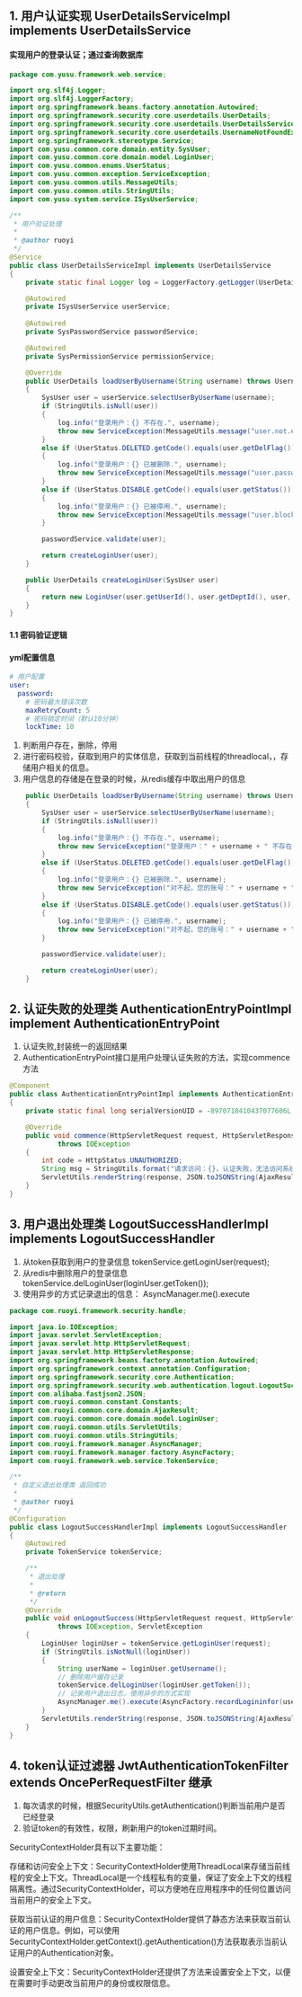 ## 1. 用户认证实现 UserDetailsServiceImpl implements UserDetailsService

#### 实现用户的登录认证；通过查询数据库
```java
package com.yusu.framework.web.service;

import org.slf4j.Logger;
import org.slf4j.LoggerFactory;
import org.springframework.beans.factory.annotation.Autowired;
import org.springframework.security.core.userdetails.UserDetails;
import org.springframework.security.core.userdetails.UserDetailsService;
import org.springframework.security.core.userdetails.UsernameNotFoundException;
import org.springframework.stereotype.Service;
import com.yusu.common.core.domain.entity.SysUser;
import com.yusu.common.core.domain.model.LoginUser;
import com.yusu.common.enums.UserStatus;
import com.yusu.common.exception.ServiceException;
import com.yusu.common.utils.MessageUtils;
import com.yusu.common.utils.StringUtils;
import com.yusu.system.service.ISysUserService;

/**
 * 用户验证处理
 *
 * @author ruoyi
 */
@Service
public class UserDetailsServiceImpl implements UserDetailsService
{
    private static final Logger log = LoggerFactory.getLogger(UserDetailsServiceImpl.class);

    @Autowired
    private ISysUserService userService;
    
    @Autowired
    private SysPasswordService passwordService;

    @Autowired
    private SysPermissionService permissionService;

    @Override
    public UserDetails loadUserByUsername(String username) throws UsernameNotFoundException
    {
        SysUser user = userService.selectUserByUserName(username);
        if (StringUtils.isNull(user))
        {
            log.info("登录用户：{} 不存在.", username);
            throw new ServiceException(MessageUtils.message("user.not.exists"));
        }
        else if (UserStatus.DELETED.getCode().equals(user.getDelFlag()))
        {
            log.info("登录用户：{} 已被删除.", username);
            throw new ServiceException(MessageUtils.message("user.password.delete"));
        }
        else if (UserStatus.DISABLE.getCode().equals(user.getStatus()))
        {
            log.info("登录用户：{} 已被停用.", username);
            throw new ServiceException(MessageUtils.message("user.blocked"));
        }

        passwordService.validate(user);

        return createLoginUser(user);
    }

    public UserDetails createLoginUser(SysUser user)
    {
        return new LoginUser(user.getUserId(), user.getDeptId(), user, permissionService.getMenuPermission(user));
    }
}

```


#### 1.1 密码验证逻辑
#### yml配置信息
``` yml
# 用户配置
user:
  password:
    # 密码最大错误次数
    maxRetryCount: 5
    # 密码锁定时间（默认10分钟）
    lockTime: 10
```
1. 判断用户存在，删除，停用
2. 进行密码校验，获取到用户的实体信息，获取到当前线程的threadlocal，，存储用户相关的信息。
3. 用户信息的存储是在登录的时候，从redis缓存中取出用户的信息

``` java
    public UserDetails loadUserByUsername(String username) throws UsernameNotFoundException
    {
        SysUser user = userService.selectUserByUserName(username);
        if (StringUtils.isNull(user))
        {
            log.info("登录用户：{} 不存在.", username);
            throw new ServiceException("登录用户：" + username + " 不存在");
        }
        else if (UserStatus.DELETED.getCode().equals(user.getDelFlag()))
        {
            log.info("登录用户：{} 已被删除.", username);
            throw new ServiceException("对不起，您的账号：" + username + " 已被删除");
        }
        else if (UserStatus.DISABLE.getCode().equals(user.getStatus()))
        {
            log.info("登录用户：{} 已被停用.", username);
            throw new ServiceException("对不起，您的账号：" + username + " 已停用");
        }

        passwordService.validate(user);

        return createLoginUser(user);
    }
```
## 2. 认证失败的处理类        AuthenticationEntryPointImpl   implement     AuthenticationEntryPoint
1. 认证失败,封装统一的返回结果
2. AuthenticationEntryPoint接口是用户处理认证失败的方法，实现commence方法

```java
@Component
public class AuthenticationEntryPointImpl implements AuthenticationEntryPoint, Serializable
{
    private static final long serialVersionUID = -8970718410437077606L;

    @Override
    public void commence(HttpServletRequest request, HttpServletResponse response, AuthenticationException e)
            throws IOException
    {
        int code = HttpStatus.UNAUTHORIZED;
        String msg = StringUtils.format("请求访问：{}，认证失败，无法访问系统资源", request.getRequestURI());
        ServletUtils.renderString(response, JSON.toJSONString(AjaxResult.error(code, msg)));
    }
}

```
## 3. 用户退出处理类        LogoutSuccessHandlerImpl     implements     LogoutSuccessHandler
1.  从token获取到用户的登录信息    tokenService.getLoginUser(request);
2.  从redis中删除用户的登录信息    tokenService.delLoginUser(loginUser.getToken());
3.  使用异步的方式记录退出的信息：   AsyncManager.me().execute

``` java
package com.ruoyi.framework.security.handle;

import java.io.IOException;
import javax.servlet.ServletException;
import javax.servlet.http.HttpServletRequest;
import javax.servlet.http.HttpServletResponse;
import org.springframework.beans.factory.annotation.Autowired;
import org.springframework.context.annotation.Configuration;
import org.springframework.security.core.Authentication;
import org.springframework.security.web.authentication.logout.LogoutSuccessHandler;
import com.alibaba.fastjson2.JSON;
import com.ruoyi.common.constant.Constants;
import com.ruoyi.common.core.domain.AjaxResult;
import com.ruoyi.common.core.domain.model.LoginUser;
import com.ruoyi.common.utils.ServletUtils;
import com.ruoyi.common.utils.StringUtils;
import com.ruoyi.framework.manager.AsyncManager;
import com.ruoyi.framework.manager.factory.AsyncFactory;
import com.ruoyi.framework.web.service.TokenService;

/**
 * 自定义退出处理类 返回成功
 * 
 * @author ruoyi
 */
@Configuration
public class LogoutSuccessHandlerImpl implements LogoutSuccessHandler
{
    @Autowired
    private TokenService tokenService;

    /**
     * 退出处理
     * 
     * @return
     */
    @Override
    public void onLogoutSuccess(HttpServletRequest request, HttpServletResponse response, Authentication authentication)
            throws IOException, ServletException
    {
        LoginUser loginUser = tokenService.getLoginUser(request);
        if (StringUtils.isNotNull(loginUser))
        {
            String userName = loginUser.getUsername();
            // 删除用户缓存记录
            tokenService.delLoginUser(loginUser.getToken());
            // 记录用户退出日志，使用异步的方式实现
            AsyncManager.me().execute(AsyncFactory.recordLogininfor(userName, Constants.LOGOUT, "退出成功"));
        }
        ServletUtils.renderString(response, JSON.toJSONString(AjaxResult.success("退出成功")));
    }
}

```

## 4. token认证过滤器    JwtAuthenticationTokenFilter   extends OncePerRequestFilter    继承
1. 每次请求的时候，根据SecurityUtils.getAuthentication()判断当前用户是否已经登录
2. 验证token的有效性，权限，刷新用户的token过期时间。

SecurityContextHolder具有以下主要功能：

存储和访问安全上下文：SecurityContextHolder使用ThreadLocal来存储当前线程的安全上下文。ThreadLocal是一个线程私有的变量，保证了安全上下文的线程隔离性。通过SecurityContextHolder，可以方便地在应用程序中的任何位置访问当前用户的安全上下文。

获取当前认证的用户信息：SecurityContextHolder提供了静态方法来获取当前认证的用户信息。例如，可以使用SecurityContextHolder.getContext().getAuthentication()方法获取表示当前认证用户的Authentication对象。

设置安全上下文：SecurityContextHolder还提供了方法来设置安全上下文，以便在需要时手动更改当前用户的身份或权限信息。

